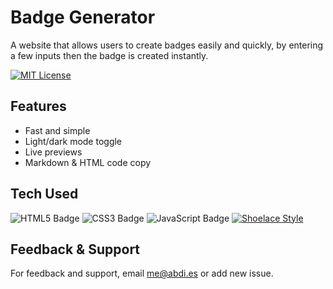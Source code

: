 # Badge Generator
A website that allows users to create badges easily and quickly, by entering a few inputs then the badge is created instantly.

[![MIT License](https://img.shields.io/badge/License-MIT-green.svg)](https://choosealicense.com/licenses/mit/)

## Features
- Fast and simple
- Light/dark mode toggle
- Live previews
- Markdown & HTML code copy

## Tech Used
![HTML5 Badge](https://img.shields.io/badge/HTML5-E34F26?logo=html5&logoColor=fff&style=flat) ![CSS3 Badge](https://img.shields.io/badge/CSS3-1572B6?logo=css3&logoColor=fff&style=flat) ![JavaScript Badge](https://img.shields.io/badge/JavaScript-F7DF1E?logo=javascript&logoColor=000&style=flat) [![Shoelace Style](https://custom-icon-badges.demolab.com/badge/Shoelace-2.14.0-409EFF?style=flat&logo=shoelace&logoColor=white)](https://shoelace.style)

## Feedback & Support
For feedback and support, email me@abdi.es or add new issue.
